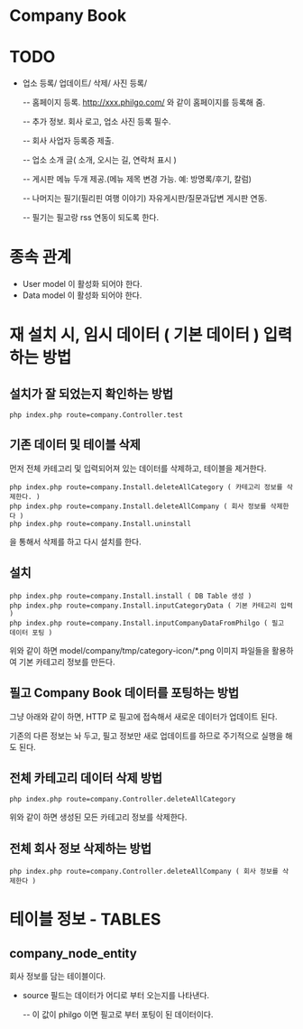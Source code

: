 # Company Book

# TODO


- 업소 등록/ 업데이트/ 삭제/ 사진 등록/

    -- 홈페이지 등록. http://xxx.philgo.com/ 와 같이 홈페이지를 등록해 줌.

    -- 추가 정보. 회사 로고, 업소 사진 등록 필수.

    -- 회사 사업자 등록증 제출.

    -- 업소 소개 글( 소개, 오시는 길, 연락처 표시 )

    -- 게시판 메뉴 두개 제공.(메뉴 제목 변경 가능. 예: 방명록/후기, 칼럼)

    -- 나머지는 필기(필리핀 여행 이야기) 자유게시판/질문과답변 게시판 연동.

    -- 필기는 필고랑 rss 연동이 되도록 한다.


# 종속 관계

- User model 이 활성화 되어야 한다.
- Data model 이 활성화 되어야 한다.



# 재 설치 시, 임시 데이터 ( 기본 데이터 ) 입력하는 방법


## 설치가 잘 되었는지 확인하는 방법

    php index.php route=company.Controller.test


## 기존 데이터 및 테이블 삭제

먼저 전체 카테고리 및 입력되어져 있는 데이터를 삭제하고, 테이블을 제거한다.


    php index.php route=company.Install.deleteAllCategory ( 카테고리 정보를 삭제한다. )
    php index.php route=company.Install.deleteAllCompany ( 회사 정보를 삭제한다 )
    php index.php route=company.Install.uninstall

을 통해서 삭제를 하고 다시 설치를 한다.

## 설치

    php index.php route=company.Install.install ( DB Table 생성 )
    php index.php route=company.Install.inputCategoryData ( 기본 카테고리 입력 )
    php index.php route=company.Install.inputCompanyDataFromPhilgo ( 필고 데이터 포팅 )
    



위와 같이 하면 model/company/tmp/category-icon/*.png 이미지 파일들을 활용하여 기본 카테고리 정보를 만든다. 


## 필고 Company Book 데이터를 포팅하는 방법

그냥 아래와 같이 하면, HTTP 로 필고에 접속해서 새로운 데이터가 업데이트 된다.

기존의 다른 정보는 놔 두고, 필고 정보만 새로 업데이트를 하므로 주기적으로 실행을 해도 된다.


    




## 전체 카테고리 데이터 삭제 방법

    php index.php route=company.Controller.deleteAllCategory

위와 같이 하면 생성된 모든 카테고리 정보를 삭제한다.

## 전체 회사 정보 삭제하는 방법

    php index.php route=company.Controller.deleteAllCompany ( 회사 정보를 삭제한다 )

# 테이블 정보 - TABLES

## company_node_entity

회사 정보를 담는 테이블이다.

- source 필드는 데이터가 어디로 부터 오는지를 나타낸다.

    -- 이 값이 philgo 이면 필고로 부터 포팅이 된 데이터이다.

